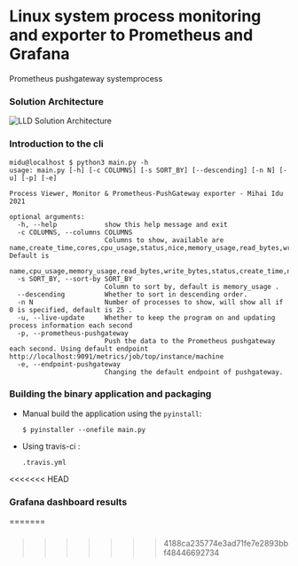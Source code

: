 # Linux system process monitoring and exporter to Prometheus and Grafana
Prometheus pushgateway systemprocess 


### Solution Architecture

![LLD Solution Architecture](https://github.com/midu16/system_process_pushgateway/blob/master/documentation/Untitled%20Diagram.png)

### Introduction to the cli
```
midu@localhost $ python3 main.py -h       
usage: main.py [-h] [-c COLUMNS] [-s SORT_BY] [--descending] [-n N] [-u] [-p] [-e]

Process Viewer, Monitor & Prometheus-PushGateway exporter - Mihai Idu 2021

optional arguments:
  -h, --help            show this help message and exit
  -c COLUMNS, --columns COLUMNS
                        Columns to show, available are name,create_time,cores,cpu_usage,status,nice,memory_usage,read_bytes,write_bytes,n_threads,username. Default is
                        name,cpu_usage,memory_usage,read_bytes,write_bytes,status,create_time,nice,n_threads,cores.
  -s SORT_BY, --sort-by SORT_BY
                        Column to sort by, default is memory_usage .
  --descending          Whether to sort in descending order.
  -n N                  Number of processes to show, will show all if 0 is specified, default is 25 .
  -u, --live-update     Whether to keep the program on and updating process information each second
  -p, --prometheus-pushgateway
                        Push the data to the Prometheus pushgateway each second. Using default endpoint http://localhost:9091/metrics/job/top/instance/machine
  -e, --endpoint-pushgateway
                        Changing the default endpoint of pushgateway.
```

### Building the binary application and packaging 

- Manual build the application using the ````pyinstall````:
        
    ```
    $ pyinstaller --onefile main.py
    ```

- Using travis-ci :
    
    ```
  .travis.yml
  ```
  
<<<<<<< HEAD
### Grafana dashboard results
=======
### 
>>>>>>> 4188ca235774e3ad71fe7e2893bbf48446692734
